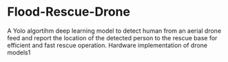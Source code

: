 # Flood-Rescue-Drone
A Yolo algortihm deep learning model to detect human from an aerial drone feed and report the location of the detected person to the rescue base for efficient and fast rescue operation.
Hardware implementation of drone models1
